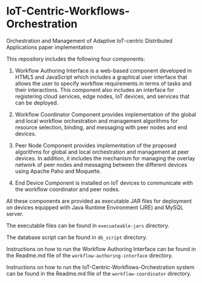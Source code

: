 # IoT-Centric-Workflows-Orchestration
Orchestration and Management of Adaptive IoT-centric Distributed Applications paper implementation

This repository includes the following four components:
1.	Workflow Authoring Interface is a web-based component developed in HTML5 and JavaScript which includes a graphical user interface that allows the user to specify workflow requirements in terms of tasks and their interactions. This component also includes an interface for registering cloud services, edge nodes, IoT devices, and services that can be deployed.

2.	Workflow Coordinator Component provides implementation of the global and local workflow orchestration and management algorithms for resource selection, binding, and messaging with peer nodes and end devices. 

3.	Peer Node Component provides implementation of the proposed algorithms for global and local orchestration and management at peer devices. In addition, it includes the mechanism for managing the overlay network of peer nodes and messaging between the different devices using Apache Paho and Moquette. 

4.	End Device Component is installed on IoT devices to communicate with the workflow coordinator and peer nodes.

All these components are provided as executable JAR files for deployment on devices equipped with Java Runtime Environment (JRE) and MySQL server.

The executable files can be found in `execuateable-jars` directory.

The database script can be found in `db_script` directory.

Instructions on how to run the Workflow Authoring Interface can be found in the Readme.md file of the `workflow-authoring-interface` directory.

Instructions on how to run the IoT-Centric-Workflows-Orchestration system can be found in the Readme.md file of the `workflow-coordinator` directory.